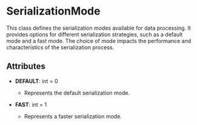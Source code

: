 # SerializationMode

This class defines the serialization modes available for data processing. It provides options for different serialization strategies, such as a default mode and a fast mode. The choice of mode impacts the performance and characteristics of the serialization process.

## Attributes

- **DEFAULT**: int = 0
  - Represents the default serialization mode.

- **FAST**: int = 1
  - Represents a faster serialization mode.



